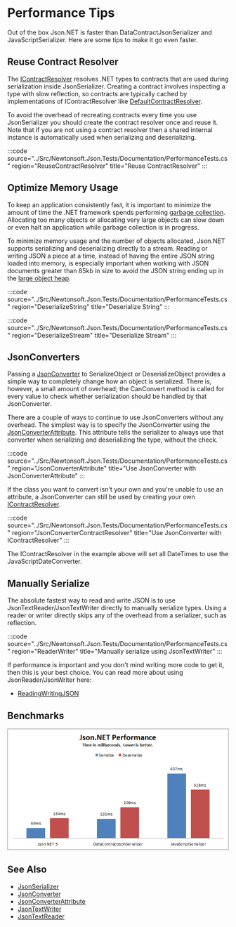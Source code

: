 ﻿# Performance Tips

Out of the box Json.NET is faster than DataContractJsonSerializer and JavaScriptSerializer. Here are some tips to make it go even faster.

## Reuse Contract Resolver

The [IContractResolver](/api/newtonsoft/json/serialization/icontractresolver/) resolves .NET types to contracts that are used during serialization inside JsonSerializer. Creating a contract involves inspecting a type with slow reflection, so contracts are typically cached by implementations of IContractResolver like [DefaultContractResolver](/api/newtonsoft/json/serialization/defaultcontractresolver/).

To avoid the overhead of recreating contracts every time you use JsonSerializer you should create the contract resolver once and reuse it. Note that if you are not using a contract resolver then a shared internal instance is automatically used when serializing and deserializing.

:::code source="../Src/Newtonsoft.Json.Tests/Documentation/PerformanceTests.cs" region="ReuseContractResolver" title="Reuse ContractResolver" :::

## Optimize Memory Usage

To keep an application consistently fast, it is important to minimize the amount of time the .NET framework spends performing [garbage collection](http://msdn.microsoft.com/en-us/library/ms973837.aspx). Allocating too many objects or allocating very large objects can slow down or even halt an application while garbage collection is in progress.

To minimize memory usage and the number of objects allocated, Json.NET supports serializing and deserializing directly to a stream. Reading or writing JSON a piece at a time, instead of having the entire JSON string loaded into memory, is especially important when working with JSON documents greater than 85kb in size to avoid the JSON string ending up in the [large object heap](http://msdn.microsoft.com/en-us/magazine/cc534993.aspx).

:::code source="../Src/Newtonsoft.Json.Tests/Documentation/PerformanceTests.cs" region="DeserializeString" title="Deserialize String" :::

:::code source="../Src/Newtonsoft.Json.Tests/Documentation/PerformanceTests.cs" region="DeserializeStream" title="Deserialize Stream" :::

## JsonConverters

Passing a [JsonConverter](/api/newtonsoft/json/jsonconverter/) to SerializeObject or DeserializeObject provides a simple way to completely change how an object is serialized. There is, however, a small amount of overhead; the CanConvert method is called for every value to check whether serialization should be handled by that JsonConverter.

There are a couple of ways to continue to use JsonConverters without any overhead. The simplest way is to specify the JsonConverter using the [JsonConverterAttribute](/api/newtonsoft/json/jsonconverterattribute/). This attribute tells the serializer to always use that converter when serializing and deserializing the type, without the check.

:::code source="../Src/Newtonsoft.Json.Tests/Documentation/PerformanceTests.cs" region="JsonConverterAttribute" title="Use JsonConverter with JsonConverterAttribute" :::

If the class you want to convert isn't your own and you're unable to use an attribute, a JsonConverter can still be used by creating your own [IContractResolver](/api/newtonsoft/json/serialization/icontractresolver/).

:::code source="../Src/Newtonsoft.Json.Tests/Documentation/PerformanceTests.cs" region="JsonConverterContractResolver" title="Use JsonConverter with IContractResolver" :::

The IContractResolver in the example above will set all DateTimes to use the JavaScriptDateConverter.

## Manually Serialize

The absolute fastest way to read and write JSON is to use JsonTextReader/JsonTextWriter directly to manually serialize types. Using a reader or writer directly skips any of the overhead from a serializer, such as reflection.

:::code source="../Src/Newtonsoft.Json.Tests/Documentation/PerformanceTests.cs" region="ReaderWriter" title="Manually serialize using JsonTextWriter" :::

If performance is important and you don't mind writing more code to get it, then this is your best choice. You can read more about using JsonReader/JsonWriter here:

- [ReadingWritingJSON](ReadingWritingJSON.md)

## Benchmarks

![Json.NET Performance](performance.png)

## See Also

- [JsonSerializer](/api/newtonsoft/json/jsonserializer/)
- [JsonConverter](/api/newtonsoft/json/jsonconverter/)
- [JsonConverterAttribute](/api/newtonsoft/json/jsonconverterattribute/)
- [JsonTextWriter](/api/newtonsoft/json/jsontextwriter/)
- [JsonTextReader](/api/newtonsoft/json/jsontextreader/)